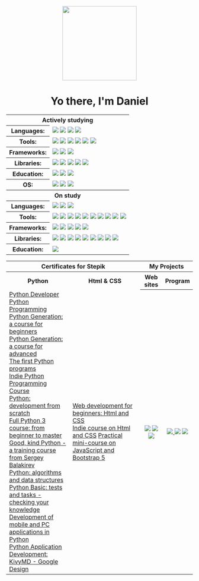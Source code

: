 <div align="center"><img src="https://media.giphy.com/media/juua9i2c2fA0AIp2iq/giphy.gif" width="200"/></div>
<h1 align="center">Yo there, I'm Daniel</h1>

<body>
  <table>
  <tr>
    <th colspan="2">Actively studying</th>
  </tr>
  <tr>
    <th>Languages:</th>
    <td>
      <img src="https://img.shields.io/badge/Python-blue?logo=python&amp;logoColor=white&amp;style=for-the-badge"/> 
      <img src="https://img.shields.io/badge/Html5-blue?logo=html5&amp;logoColor=white&amp;style=for-the-badge"/> 
      <img src="https://img.shields.io/badge/CSS3-blue?logo=css3&amp;logoColor=white&amp;style=for-the-badge"/> 
      <img src="https://img.shields.io/badge/English-blue?logo=english&amp;logoColor=white&amp;style=for-the-badge"/>
    </td>
  </tr>
  <tr>
    <th>Tools:</th> 
    <td>
      <img src="https://img.shields.io/badge/PyCharm-2D797B?logo=pycharm&amp;logoColor=white&amp;style=for-the-badge"/>
      <img src="https://img.shields.io/badge/GitHub-2D797B?logo=github&amp;logoColor=white&amp;style=for-the-badge"/> 
      <img src="https://img.shields.io/badge/Jira-2D797B?logo=jira&amp;logoColor=white&amp;style=for-the-badge"/> 
      <img src="https://img.shields.io/badge/Visual Studio Code-2D797B?logo=Visual Studio Code&amp;logoColor=white&amp;style=for-the-badge"/>
      <img src="https://img.shields.io/badge/Poetry-2D797B?logo=poetry&amp;logoColor=white&amp;style=for-the-badge"/>
      <img src="https://img.shields.io/badge/Typing-2D797B?logo=python&amp;logoColor=white&amp;style=for-the-badge"/>
    </td>
  </tr>
    <tr>
    <th>Frameworks:</th> 
    <td>
      <img src="https://img.shields.io/badge/Kivy-9A6FA5?logo=android&amp;logoColor=white&amp;style=for-the-badge"/> 
      <img src="https://img.shields.io/badge/KivyMD-9A6FA5?logo=android&amp;logoColor=white&amp;style=for-the-badge"/> 
      <img src="https://img.shields.io/badge/Bootstrap-9A6FA5?logo=Bootstrap&amp;logoColor=white&amp;style=for-the-badge"/>
    </td>
  </tr>
  <tr>
    <th>Libraries:</th>
    <td>
      <img src="https://img.shields.io/badge/Tkinter-348D3B?logo=python&amp;logoColor=white&amp;style=for-the-badge"/>
      <img src="https://img.shields.io/badge/Random-348D3B?logo=python&amp;logoColor=white&amp;style=for-the-badge"/>
      <img src="https://img.shields.io/badge/Calendar-348D3B?logo=python&amp;logoColor=white&amp;style=for-the-badge"/>
      <img src="https://img.shields.io/badge/Datetime-348D3B?logo=python&amp;logoColor=white&amp;style=for-the-badge"/>
      <img src="https://img.shields.io/badge/Selenium-348D3B?logo=selenium&amp;logoColor=white&amp;style=for-the-badge"/>
    </td>
  <tr>
    <th>Education:</th>
    <td>
      <img src="https://img.shields.io/badge/Stepik-D29B79?logo=stepik&amp;logoColor=white&amp;style=for-the-badge"/> 
      <img src="https://img.shields.io/badge/Stack Overflow-D29B79?logo=stackoverflow&amp;logoColor=white&amp;style=for-the-badge"/>
      <img src="https://img.shields.io/badge/Изучаем Python: Лутц Марк-D29B79?logo=book&amp;logoColor=white&amp;style=for-the-badge"/>
    </td>
  </tr>
  <tr>   
    <th>OS:</th>
    <td>
      <img src="https://img.shields.io/badge/Windows-CE6490?logo=windows&amp;logoColor=white&amp;style=for-the-badge"/>
      <img src="https://img.shields.io/badge/VirtualBox-CE6490?logo=VirtualBox&amp;logoColor=white&amp;style=for-the-badge"/>
      <img src="https://img.shields.io/badge/Linux Debian-CE6490?logo=linux&amp;logoColor=white&amp;style=for-the-badge"/>
    </td>
  </tr>
    <tr>
    <th colspan="2">On study</th>
    </tr>
    <tr>
    <th>Languages:</th>
    <td>
      <img src="https://img.shields.io/badge/SQL-blue?logo=sql&amp;logoColor=white&amp;style=for-the-badge"/> 
      <img src="https://img.shields.io/badge/JavaScript-blue?logo=javascript&amp;logoColor=white&amp;style=for-the-badge"/> 
      <img src="https://img.shields.io/badge/Php-blue?logo=php&amp;logoColor=white&amp;style=for-the-badge"/> 
    </td>
  </tr>
  <tr>
    <th>Tools:</th> 
    <td>
      <img src="https://img.shields.io/badge/Jupyter-2D797B?logo=jupyter&amp;logoColor=white&amp;style=for-the-badge"/>
      <img src="https://img.shields.io/badge/Git-2D797B?logo=git&amp;logoColor=white&amp;style=for-the-badge"/>
      <img src="https://img.shields.io/badge/Docker-2D797B?logo=docker&amp;logoColor=white&amp;style=for-the-badge"/>
      <img src="https://img.shields.io/badge/PgAdmin 4-2D797B?logo=PostgreSQL&amp;logoColor=white&amp;style=for-the-badge"/>
      <img src="https://img.shields.io/badge/pdb-2D797B?logo=python&amp;logoColor=white&amp;style=for-the-badge"/>
      <img src="https://img.shields.io/badge/Redis-2D797B?logo=redis&amp;logoColor=white&amp;style=for-the-badge"/>
      <img src="https://img.shields.io/badge/SQLAlchemy-2D797B?logo=SQLAlchemy&amp;logoColor=white&amp;style=for-the-badge"/>
      <img src="https://img.shields.io/badge/PostgreSQL-2D797B?logo=PostgreSQL&amp;logoColor=white&amp;style=for-the-badge"/>
      <img src="https://img.shields.io/badge/PySide2-2D797B?logo=qt&amp;logoColor=white&amp;style=for-the-badge"/>
      <img src="https://img.shields.io/badge/HTTP-2D797B?logo=html5&amp;logoColor=white&amp;style=for-the-badge"/>
    </td>
  </tr>
    <tr>
    <th>Frameworks:</th> 
    <td>
      <img src="https://img.shields.io/badge/Flask-9A6FA5?logo=Flask&amp;logoColor=white&amp;style=for-the-badge"/> 
      <img src="https://img.shields.io/badge/Django-9A6FA5?logo=Django&amp;logoColor=white&amp;style=for-the-badge"/> 
      <img src="https://img.shields.io/badge/PyGame-9A6FA5?logo=python&amp;logoColor=white&amp;style=for-the-badge"/>
      <img src="https://img.shields.io/badge/PyQt-9A6FA5?logo=qt&amp;logoColor=white&amp;style=for-the-badge"/>
      <img src="https://img.shields.io/badge/FastAPI-9A6FA5?logo=fastapi&amp;logoColor=white&amp;style=for-the-badge"/>
    </td>
  </tr>
  <tr>
    <th>Libraries:</th>
    <td>
      <img src="https://img.shields.io/badge/Itertools-348D3B?logo=python&amp;logoColor=white&amp;style=for-the-badge"/>
      <img src="https://img.shields.io/badge/Bisect-348D3B?logo=python&amp;logoColor=white&amp;style=for-the-badge"/>
      <img src="https://img.shields.io/badge/Numpy-348D3B?logo=numpy&amp;logoColor=white&amp;style=for-the-badge"/> 
      <img src="https://img.shields.io/badge/MySQL-348D3B?logo=python&amp;logoColor=white&amp;style=for-the-badge"/>
      <img src="https://img.shields.io/badge/Pandas-348D3B?logo=pandas&amp;logoColor=white&amp;style=for-the-badge"/>
      <img src="https://img.shields.io/badge/Pydantic-348D3B?logo=pydantic&amp;logoColor=white&amp;style=for-the-badge"/>
      <img src="https://img.shields.io/badge/Pyjwt-348D3B?logo=python&amp;logoColor=white&amp;style=for-the-badge"/>
      <img src="https://img.shields.io/badge/Asyncio-348D3B?logo=python&amp;logoColor=white&amp;style=for-the-badge"/>
      <img src="https://img.shields.io/badge/Jinja2-348D3B?logo=Jinja&amp;logoColor=white&amp;style=for-the-badge"/>
    </td>
  <tr>
    <th>Education:</th>
    <td>
      <img src="https://img.shields.io/badge/Codewars-D29B79?logo=codewars&amp;logoColor=white&amp;style=for-the-badge"/>   
    </td>
  </tr>
</table>
    
  <table>
    <tr>
      <th colspan="2">Certificates for Stepik</th>
      <th colspan="2">My Projects</th>
    </tr>
    <tr>
      <th>Python</th>
      <th>Html & CSS</th>
      <th>Web sites</th>
      <th>Program</th>
    </tr>
    <tr>
      <td rowspan="11"><a href="https://stepik.org/cert/1994514?lang=en">Python Developer</a><br>
        <a href="https://stepik.org/cert/2054494?lang=en">Python Programming</a><br>
        <a href="https://stepik.org/cert/1951583?lang=en">Python Generation: a course for beginners</a><br>
        <a href="https://stepik.org/cert/2081329?lang=en">Python Generation: a course for advanced</a><br>
        <a href="https://stepik.org/cert/1938664?lang=en">The first Python programs</a><br>
        <a href="https://stepik.org/cert/2051909?lang=en">Indie Python Programming Course</a><br>
        <a href="https://stepik.org/cert/2123425?lang=en">Python: development from scratch</a><br>
        <a href="https://stepik.org/cert/2099455?lang=en">Full Python 3 course: from beginner to master</a><br>
        <a href="https://stepik.org/cert/2090526?lang=en">Good, kind Python - a training course from Sergey Balakirev</a><br>
        <a href="https://stepik.org/cert/2287523?lang=en">Python: algorithms and data structures</a><br>
        <a href="https://stepik.org/cert/2157853?lang=en">Python Basic: tests and tasks - checking your knowledge</a><br>
        <a href="https://stepik.org/cert/2430266?lang=en">Development of mobile and PC applications in Python</a><br>
        <a href="https://stepik.org/cert/2440602?lang=en">Python Application Development: KivyMD - Google Design</a><br>
      </td>
      <td rowspan="2"><a href="https://stepik.org/cert/2143609?lang=en">Web development for beginners: Html and CSS</a><br>
      <a href="https://stepik.org/cert/2284941?lang=en">Indie course on Html and CSS</a>
        <a href="https://stepik.org/cert/2374843?lang=en">Practical mini-course on JavaScript and Bootstrap 5</a>
      </td>
    </tr>
    <tr>
      <th>
        <a href="https://polimari.ru/" target="_blank"><img src="https://img.shields.io/badge/Polimari.ru-102C54?logo=Html5&amp;logoColor=white&amp;style=for-the-badge"/></a>
        <a href="https://tilit63.ru/" target="_blank"><img src="https://img.shields.io/badge/Tilit63.ru-102C54?logo=Html5&amp;logoColor=white&amp;style=for-the-badge"/></a>
        <a href="https://xn--80anehlwoh.xn--p1ai/" target="_blank"><img src="https://img.shields.io/badge/Закрутим.рф-102C54?logo=Html5&amp;logoColor=white&amp;style=for-the-badge"/></a>
      </th>
      <th>
        <a href="https://github.com/Daniel-Astaptscev/Personal-assistant" target="_blank"><img src="https://img.shields.io/badge/Personal-assistant-543964?logo=Python&amp;logoColor=white&amp;style=for-the-badge"/>
        <a href="https://github.com/Daniel-Astaptscev/Program-Temperature/" target="_blank"><img src="https://img.shields.io/badge/Temperature-543964?logo=Python&amp;logoColor=white&amp;style=for-the-badge"/></a>
        <a href="https://github.com/Daniel-Astaptscev/Mini-Pets" target="_blank"><img src="https://img.shields.io/badge/Mini_Pets-543964?logo=Python&amp;logoColor=white&amp;style=for-the-badge"/></a>
      </th>
    </tr>
  </table>
</body>
